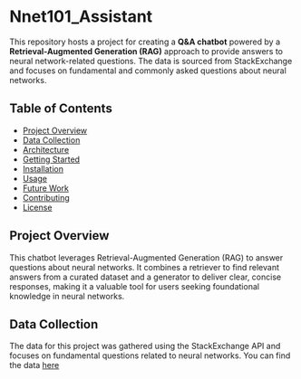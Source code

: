 # Nnet101_Assistant

This repository hosts a project for creating a **Q&A chatbot** powered by a **Retrieval-Augmented Generation (RAG)** approach to provide answers to neural network-related questions. The data is sourced from StackExchange and focuses on fundamental and commonly asked questions about neural networks.

## Table of Contents

- [Project Overview](#project-overview)
- [Data Collection](#data-collection)
- [Architecture](#architecture)
- [Getting Started](#getting-started)
- [Installation](#installation)
- [Usage](#usage)
- [Future Work](#future-work)
- [Contributing](#contributing)
- [License](#license)


## Project Overview
This chatbot leverages Retrieval-Augmented Generation (RAG) to answer questions about neural networks. It combines a retriever to find relevant answers from a curated dataset and a generator to deliver clear, concise responses, making it a valuable tool for users seeking foundational knowledge in neural networks.

## Data Collection
The data for this project was gathered using the StackExchange API and focuses on fundamental questions related to neural networks.
You can find the data [here](https://github.com/hariprasath-v/Nnet101_Assistant/blob/main/data/Stackoverflow_data(neural_networks_stats)_pre_processed_Gemini_LLM.csv)
